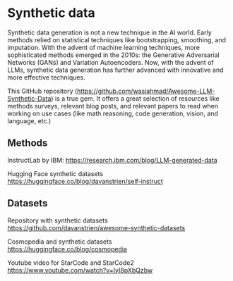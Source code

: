 # Synthetic data

Synthetic data generation is not a new technique in the AI world. Early methods relied on statistical techniques like bootstrapping, smoothing, and imputation. With the advent of machine learning techniques, more sophisticated methods emerged in the 2010s: the Generative Adversarial Networks (GANs) and Variation Autoencoders. Now, with the advent of LLMs, synthetic data generation has further advanced with innovative and more effective techniques. 

This GitHub repository (https://github.com/wasiahmad/Awesome-LLM-Synthetic-Data) is a true gem. It offers a great selection of resources like methods surveys, relevant blog posts, and relevant papers to read when working on use cases (like math reasoning, code generation, vision, and language, etc.) 

## Methods

InstructLab by IBM: https://research.ibm.com/blog/LLM-generated-data

Hugging Face synthetic datasets https://huggingface.co/blog/davanstrien/self-instruct

## Datasets

Repository with synthetic datasets https://github.com/davanstrien/awesome-synthetic-datasets

Cosmopedia and synthetic datasets https://huggingface.co/blog/cosmopedia

Youtube video for StarCode and StarCode2 https://www.youtube.com/watch?v=IyI8pXbQzbw
